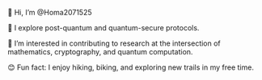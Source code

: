 👋 Hi, I’m @Homa2071525

🌱  I explore post-quantum and quantum-secure protocols.

👀 I’m interested in contributing to research at the intersection of mathematics, cryptography, and quantum computation.

😊 Fun fact: I enjoy hiking, biking, and exploring new trails in my free time.







